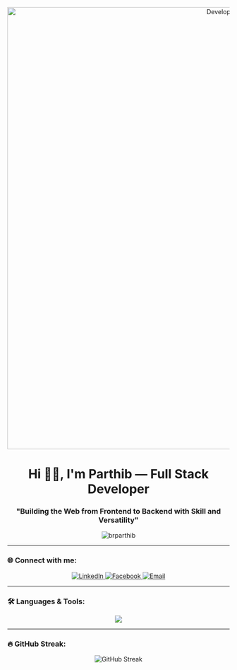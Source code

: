 <p align="center">
  <img src="https://res.cloudinary.com/dikpfvdae/image/upload/v1756835146/GitHub_Cover_jztgpz.png" alt="Developer Image" width="1000" />
</p>

<h1 align="center">Hi 🙋‍♂️, I'm Parthib — Full Stack Developer</h1>
<h3 align="center">"Building the Web from Frontend to Backend with Skill and Versatility"</h3>

<p align="center">
  <img src="https://komarev.com/ghpvc/?username=brparthib&label=Profile%20views&color=0e75b6&style=flat" alt="brparthib" />
</p>

---

### 🌐 Connect with me:

<p align="center">
  <a href="https://linkedin.com/in/brparthib" target="_blank">
    <img src="https://skillicons.dev/icons?i=linkedin" alt="LinkedIn" />
  </a>
  <a href="https://fb.com/brparthib" target="_blank">
    <img src="https://skillicons.dev/icons?i=facebook" alt="Facebook" />
  </a>
  <a href="mailto:brparthib@gmail.com" target="_blank">
    <img src="https://skillicons.dev/icons?i=gmail" alt="Email" />
  </a>
</p>

---

### 🛠️ Languages & Tools:

<p align="center">
  <img src="https://skillicons.dev/icons?i=html,css,js,ts,react,nextjs,nodejs,express,mongodb,mysql,python,redux,django,tailwind,figma,git,docker,aws,c,cpp,firebase" />
</p>

---

### 🔥 GitHub Streak:

<p align="center">
  <img src="https://github-readme-streak-stats.herokuapp.com/?user=brparthib&theme=default" alt="GitHub Streak" />
</p>
